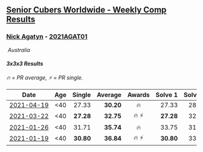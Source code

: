 <style>table {white-space: nowrap;}</style>
<link rel="stylesheet" type="text/css" href="/scw-comp/css/flags.css" />

## [Senior Cubers Worldwide - Weekly Comp Results](/scw-comp/results/)
### [Nick Agatyn](README.md) - [2021AGAT01](https://www.worldcubeassociation.org/persons/2021AGAT01?event=333)

<i class="flag flag-AU" />&nbsp;Australia

#### 3x3x3 Results

<span style="white-space: nowrap;">🔥 = PR average</span>, <span style="white-space: nowrap;">⚡ = PR single</span>.

| Date | Age | Single | Average | Awards | Solve 1 | Solve 2 | Solve 3 | Solve 4 | Solve 5 | Video |
| :--: | :--: | --: | --: | :--: | --: | --: | --: | --: | --: | :-- |
| [2021-04-19](../../results/2021-04-19/333.md) | <40 | 27.33 | **30.20** | 🔥 | 27.33 | 28.13 | 32.91 | 29.57 | 43.25 | [Desktop](https://www.facebook.com/757743227/videos/10161208455488228) / [Mobile](https://m.facebook.com/757743227/videos/10161208455488228) |
| [2021-03-22](../../results/2021-03-22/333.md) | <40 | **27.28** | **32.75** | 🔥 ⚡ | **27.28** | 32.31 | 48.41 | 35.03 | 30.91 | [Desktop](https://www.facebook.com/757743227/videos/10161121207328228) / [Mobile](https://m.facebook.com/757743227/videos/10161121207328228) |
| [2021-01-26](../../results/2021-01-26/333.md) | <40 | 31.71 | **35.74** | 🔥 | 33.75 | 31.71 | 37.88 | 39.59 | 35.59 | [Desktop](https://www.facebook.com/757743227/videos/10160923483913228) / [Mobile](https://m.facebook.com/757743227/videos/10160923483913228) |
| [2021-01-19](../../results/2021-01-19/333.md) | <40 | **30.80** | **36.84** | 🔥 ⚡ | **30.80** | 33.62 | 41.00 | 37.69 | 39.20 | [Desktop](https://www.facebook.com/757743227/videos/10160878473693228) / [Mobile](https://m.facebook.com/757743227/videos/10160878473693228) |


<!-- Global site tag (gtag.js) - Google Analytics -->
<script async src="https://www.googletagmanager.com/gtag/js?id=UA-86348435-3"></script>
<script>window.dataLayer = window.dataLayer || []; function gtag() {dataLayer.push(arguments);} gtag('js', new Date()); gtag('config', 'UA-86348435-3');</script>
